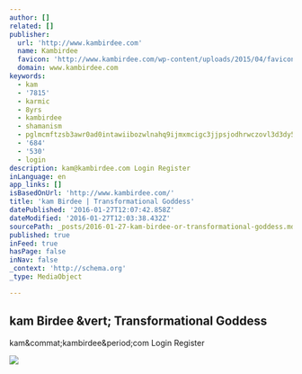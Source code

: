 ```yaml
---
author: []
related: []
publisher:
  url: 'http://www.kambirdee.com'
  name: Kambirdee
  favicon: 'http://www.kambirdee.com/wp-content/uploads/2015/04/favicon11.ico'
  domain: www.kambirdee.com
keywords:
  - kam
  - '7815'
  - karmic
  - 8yrs
  - kambirdee
  - shamanism
  - pglmcmftzsb3awr0ad0intawiibozwlnahq9ijmxmcigc3jjpsjodhrwczovl3d3dy55b3v0dwjllmnvbs9lbwjlzc9wetljx0xkowzmrsigznjhbwvib3jkzxi9ijaiigfsbg93znvsbhnjcmvlbj48l2lmcmftzt4
  - '684'
  - '530'
  - login
description: kam@kambirdee.com Login Register
inLanguage: en
app_links: []
isBasedOnUrl: 'http://www.kambirdee.com/'
title: 'kam Birdee | Transformational Goddess'
datePublished: '2016-01-27T12:07:42.858Z'
dateModified: '2016-01-27T12:03:38.432Z'
sourcePath: _posts/2016-01-27-kam-birdee-or-transformational-goddess.md
published: true
inFeed: true
hasPage: false
inNav: false
_context: 'http://schema.org'
_type: MediaObject

---
```

<article style=""><h1>kam Birdee &amp;vert; Transformational Goddess</h1><p>kam&amp;commat;kambirdee&amp;period;com Login Register</p><img src="http://dev.kambirdee.com/wp-content/uploads/2015/02/hypnotherapy1.jpg" /></article>
